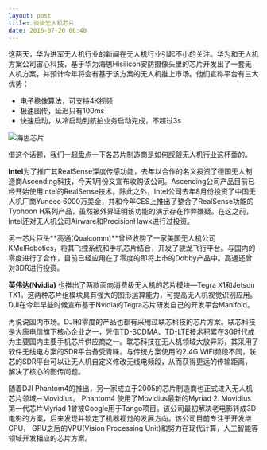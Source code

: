 ```yaml
---
layout: post
title: 谈谈无人机芯片
date: 2016-07-20 06:40
---
```

这两天，华为进军无人机行业的新闻在无人机行业引起不小的关注。华为和无人机方案公司宙心科技，基于华为海思Hisilicon安防摄像头里的芯片开发出了一套无人机方案，并预计今年将会有基于该方案的无人机推上市场。他们宣称平台有三大优势：

* 电子稳像算法，可支持4K视频
* 极速图传，延迟只有100ms
* 快速启动，从冷启动到航拍业务启动完成，不超过3s

![海思芯片](http://o90dc46kr.bkt.clouddn.com/chip.jpg)

借这个话题，我们一起盘点一下各芯片制造商是如何觊觎无人机行业这杯羹的。

**Intel**为了推广其RealSense深度传感功能，去年以合作的名义投资了德国无人制造商Ascending科技，今天1月份又宣布收购该公司。Ascending公司产品目前已经开始使用Intel的RealSense技术。除此之外，Intel公司去年8月份投资了中国无人机厂商Yuneec 6000万美金，并和今年CES上推出了整合了RealSense功能的Typhoon H系列产品，虽然被外界证明该功能的演示存在作弊嫌疑。在这之前，Intel还对无人机公司Airware和PrecisionHawk进行过投资。



另一芯片巨头**高通(Qualcomm)**曾经收购了一家美国无人机公司KMelRobotics，将其飞控系统和手机芯片结合，开发了骁龙飞行平台。与国内的零度进行了合作，目前已经应用在了零度的即将上市的Dobby产品中。高通还曾对3DR进行投资。



**英伟达(Nvidia)** 也推出了两款面向消费级无人机的芯片模块—Tegra X1和Jetson TX1。这两种芯片组模块具有强大的图形运算能力，可提高无人机视觉识别应用。DJI在今年早些时候宣布基于Nvidia的Tegra芯片研发自己的开发平台Manifold。



再说说国内市场。DJI和零度的产品也都有采用过联芯科技的芯片方案。联芯科技是大唐电信旗下核心企业之一，凭借TD-SCDMA、TD-LTE技术积累在3G时代成为主要国内主要手机芯片供应商之一。联芯科技在无人机领域大放异彩，其采用了软件无线电方案的SDR平台备受青睐。与传统方案使用的2.4G WiFi频段不同，联芯的SDR平台可以让无人机自定义修改无线电频段，从而获得更远的传输距离，解决了核心的图传问题。



随着DJI Phantom4的推出，另一家成立于2005的芯片制造商也正式进入无人机芯片领域－Movidius。 Phantom4 使用了Movidius最新的Myriad 2. Movidius 第一代芯片Myriad 1曾被Google用于Tango项目。该公司最初解决老电影转成3D电影的方案，后来发现并锁定了机器视觉的发展方向。该公司目前专注于开发继CPU， GPU之后的VPU(Vision Processing Unit)和努力在现代计算，人工智能等领域开发相应的芯片方案。